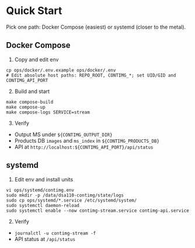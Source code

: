 # Quick Start

Pick one path: Docker Compose (easiest) or systemd (closer to the metal).

## Docker Compose

1) Copy and edit env
```
cp ops/docker/.env.example ops/docker/.env
# Edit absolute host paths: REPO_ROOT, CONTIMG_*; set UID/GID and CONTIMG_API_PORT
```
2) Build and start
```
make compose-build
make compose-up
make compose-logs SERVICE=stream
```
3) Verify
- Output MS under `${CONTIMG_OUTPUT_DIR}`
- Products DB `images` and `ms_index` in `${CONTIMG_PRODUCTS_DB}`
- API at `http://localhost:${CONTIMG_API_PORT}/api/status`

## systemd

1) Edit env and install units
```
vi ops/systemd/contimg.env
sudo mkdir -p /data/dsa110-contimg/state/logs
sudo cp ops/systemd/*.service /etc/systemd/system/
sudo systemctl daemon-reload
sudo systemctl enable --now contimg-stream.service contimg-api.service
```
2) Verify
- `journalctl -u contimg-stream -f`
- API status at `/api/status`
